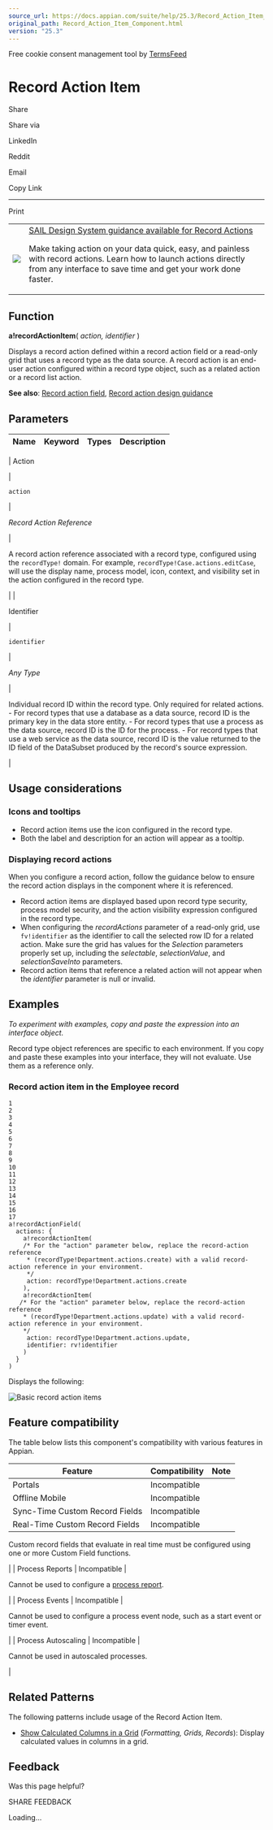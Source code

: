 ```yaml
---
source_url: https://docs.appian.com/suite/help/25.3/Record_Action_Item_Component.html
original_path: Record_Action_Item_Component.html
version: "25.3"
---
```


Free cookie consent management tool by [TermsFeed](https://www.termsfeed.com/)

# Record Action Item

Share

Share via

LinkedIn

Reddit

Email

Copy Link

* * *

Print

<table><tbody><tr><td><a href="/suite/help/25.3/sail/home.html"><img class="ds-release-icon" src="images/design-sys/sail.png"></a></td><td><a class="ds-release-notice-a ds-release-notice-a-big" href="/suite/help/25.3/sail/ux-record-actions.html">SAIL Design System guidance available for Record Actions</a><p class="ds-release-notice-p">Make taking action on your data quick, easy, and painless with record actions. Learn how to launch actions directly from any interface to save time and get your work done faster.</p></td></tr></tbody></table>

## Function

**a!recordActionItem**( _action, identifier_ )

Displays a record action defined within a record action field or a read-only grid that uses a record type as the data source. A record action is an end-user action configured within a record type object, such as a related action or a record list action.

**See also**: [Record action field](Record_Action_Component.html), [Record action design guidance](sail/ux-record-actions.html)

## Parameters

| Name | Keyword | Types | Description |
| --- | --- | --- | --- |
|
Action

 |

`action`

 |

_Record Action Reference_

 |

A record action reference associated with a record type, configured using the `recordType!` domain. For example, `recordType!Case.actions.editCase`, will use the display name, process model, icon, context, and visibility set in the action configured in the record type.

 |
|

Identifier

 |

`identifier`

 |

_Any Type_

 |

Individual record ID within the record type. Only required for related actions. - For record types that use a database as a data source, record ID is the primary key in the data store entity. - For record types that use a process as the data source, record ID is the ID for the process. - For record types that use a web service as the data source, record ID is the value returned to the ID field of the DataSubset produced by the record's source expression.

 |

## Usage considerations

### Icons and tooltips

-   Record action items use the icon configured in the record type.
-   Both the label and description for an action will appear as a tooltip.

### Displaying record actions

When you configure a record action, follow the guidance below to ensure the record action displays in the component where it is referenced.

-   Record action items are displayed based upon record type security, process model security, and the action visibility expression configured in the record type.
-   When configuring the _recordActions_ parameter of a read-only grid, use `fv!identifier` as the identifier to call the selected row ID for a related action. Make sure the grid has values for the _Selection_ parameters properly set up, including the _selectable_, _selectionValue_, and _selectionSaveInto_ parameters.
-   Record action items that reference a related action will not appear when the _identifier_ parameter is null or invalid.

## Examples

_To experiment with examples, copy and paste the expression into an interface object._

Record type object references are specific to each environment. If you copy and paste these examples into your interface, they will not evaluate. Use them as a reference only.

### Record action item in the Employee record

```
1
2
3
4
5
6
7
8
9
10
11
12
13
14
15
16
17
a!recordActionField(
  actions: {
    a!recordActionItem(
    /* For the "action" parameter below, replace the record-action reference
     * (recordType!Department.actions.create) with a valid record-action reference in your environment.
     */
     action: recordType!Department.actions.create
    ),
    a!recordActionItem(
   /* For the "action" parameter below, replace the record-action reference
    * (recordType!Department.actions.update) with a valid record-action reference in your environment.
    */
     action: recordType!Department.actions.update,
     identifier: rv!identifier
    )
  }
)
```

Displays the following:

![Basic record action items](images/record_components/basic_record_action_items.png)

## Feature compatibility

The table below lists this component's compatibility with various features in Appian.

| Feature | Compatibility | Note |
| --- | --- | --- |
| Portals | Incompatible |  |
| Offline Mobile | Incompatible |  |
| Sync-Time Custom Record Fields | Incompatible |  |
| Real-Time Custom Record Fields | Incompatible |
Custom record fields that evaluate in real time must be configured using one or more Custom Field functions.

 |
| Process Reports | Incompatible |

Cannot be used to configure a [process report](Process_Reports.html).

 |
| Process Events | Incompatible |

Cannot be used to configure a process event node, such as a start event or timer event.

 |
| Process Autoscaling | Incompatible |

Cannot be used in autoscaled processes.

 |

## Related Patterns

The following patterns include usage of the Record Action Item.

-   [Show Calculated Columns in a Grid](/suite/help/25.3/recipe-show-calculated-columns-in-a-grid.html) (_Formatting, Grids, Records_): Display calculated values in columns in a grid.

## Feedback

Was this page helpful?

SHARE FEEDBACK

Loading...